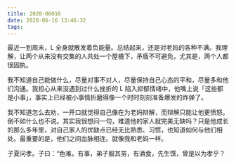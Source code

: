 ```yaml
---
title: 2020-06016
date: 2020-06-16 13:46:32
tags:
---
```


最近一到周末，L 全身就散发着负能量。总结起来，还是对老妈的各种不满。我理解，让两个从来没有交集的人共处一个屋檐下，矛盾不可避免，尤其是，两个人都很固执。

我不知道自己能做什么，尽量对事不对人，尽量保持自己心态的平和，尽量多和他们沟通。我担心从来没遇到过什么挫折的 L 陷入抑郁情绪中，他嘴上说「这些都是小事」，事实上已经被小事情折磨得像一个时时刻刻准备爆发的炸弹了。

我不知道怎么去劝，一开口就觉得自己像在为老妈辩解，而辩解只能让他更愤怒。倒不如什么也不说。其实我很想问一句，难道他的家人就完美无缺吗？只是他成长的那么多年里，对自己家人的优缺点已经无比熟悉、习惯，也知道如何与他们相处。最重要的是，他们之间血脉相连。就像我和老妈一样。

子夏问孝。子曰：“色难。有事，弟子服其劳，有酒食，先生馔，曾是以为孝乎？


